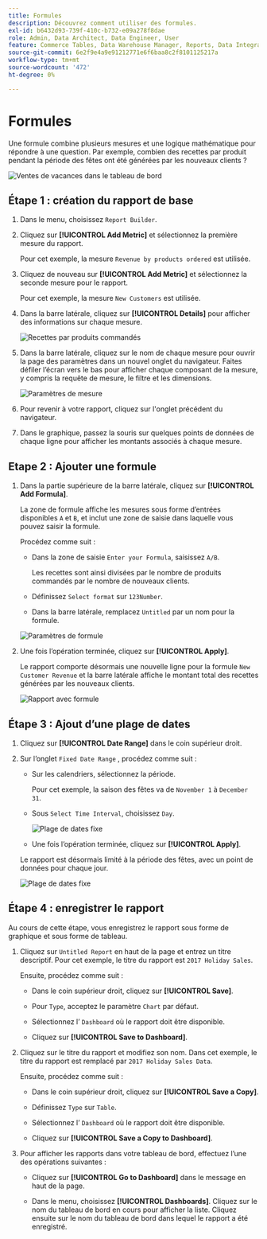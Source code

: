 ```yaml
---
title: Formules
description: Découvrez comment utiliser des formules.
exl-id: b6432d93-739f-410c-b732-e09a278f8dae
role: Admin, Data Architect, Data Engineer, User
feature: Commerce Tables, Data Warehouse Manager, Reports, Data Integration
source-git-commit: 6e2f9e4a9e91212771e6f6baa8c2f8101125217a
workflow-type: tm+mt
source-wordcount: '472'
ht-degree: 0%

---
```


# Formules

Une formule combine plusieurs mesures et une logique mathématique pour répondre à une question. Par exemple, combien des recettes par produit pendant la période des fêtes ont été générées par les nouveaux clients ?

![Ventes de vacances dans le tableau de bord](../../assets/magento-bi-report-builder-revenue-by-products-formula-report-holiday-sales-dashboard.png)

## Étape 1 : création du rapport de base

1. Dans le menu, choisissez `Report Builder`.

1. Cliquez sur **[!UICONTROL Add Metric]** et sélectionnez la première mesure du rapport.

   Pour cet exemple, la mesure `Revenue by products ordered` est utilisée.

1. Cliquez de nouveau sur **[!UICONTROL Add Metric]** et sélectionnez la seconde mesure pour le rapport.

   Pour cet exemple, la mesure `New Customers` est utilisée.

1. Dans la barre latérale, cliquez sur **[!UICONTROL Details]** pour afficher des informations sur chaque mesure.

   ![Recettes par produits commandés](../../assets/magento-bi-report-builder-revenue-by-products.png)

1. Dans la barre latérale, cliquez sur le nom de chaque mesure pour ouvrir la page des paramètres dans un nouvel onglet du navigateur. Faites défiler l’écran vers le bas pour afficher chaque composant de la mesure, y compris la requête de mesure, le filtre et les dimensions.

   ![Paramètres de mesure](../../assets/magento-bi-report-builder-revenue-by-products-metric-detail.png)

1. Pour revenir à votre rapport, cliquez sur l&#39;onglet précédent du navigateur.

1. Dans le graphique, passez la souris sur quelques points de données de chaque ligne pour afficher les montants associés à chaque mesure.

## Etape 2 : Ajouter une formule

1. Dans la partie supérieure de la barre latérale, cliquez sur **[!UICONTROL Add Formula]**.

   La zone de formule affiche les mesures sous forme d’entrées disponibles `A` et `B`, et inclut une zone de saisie dans laquelle vous pouvez saisir la formule.

   Procédez comme suit :

   * Dans la zone de saisie `Enter your Formula`, saisissez `A/B`.

     Les recettes sont ainsi divisées par le nombre de produits commandés par le nombre de nouveaux clients.

   * Définissez `Select format` sur `123Number`.

   * Dans la barre latérale, remplacez `Untitled` par un nom pour la formule.

   ![Paramètres de formule](../../assets/magento-bi-report-builder-revenue-by-products-add-formula-detail.png)

1. Une fois l’opération terminée, cliquez sur **[!UICONTROL Apply]**.

   Le rapport comporte désormais une nouvelle ligne pour la formule `New Customer Revenue` et la barre latérale affiche le montant total des recettes générées par les nouveaux clients.

   ![Rapport avec formule](../../assets/magento-bi-report-builder-revenue-by-products-formula-report.png)

## Étape 3 : Ajout d’une plage de dates

1. Cliquez sur **[!UICONTROL Date Range]** dans le coin supérieur droit.

1. Sur l’onglet `Fixed Date Range` , procédez comme suit :

   * Sur les calendriers, sélectionnez la période.

     Pour cet exemple, la saison des fêtes va de `November 1` à `December 31`.

   * Sous `Select Time Interval`, choisissez `Day`.

     ![Plage de dates fixe](../../assets/magento-bi-report-builder-revenue-by-products-formula-report-fixed-date-range.png)

   * Une fois l’opération terminée, cliquez sur **[!UICONTROL Apply]**.

   Le rapport est désormais limité à la période des fêtes, avec un point de données pour chaque jour.

   ![Plage de dates fixe](../../assets/magento-bi-report-builder-revenue-by-products-formula-report-fixed-date-range-report.png)

## Étape 4 : enregistrer le rapport

Au cours de cette étape, vous enregistrez le rapport sous forme de graphique et sous forme de tableau.

1. Cliquez sur `Untitled Report` en haut de la page et entrez un titre descriptif. Pour cet exemple, le titre du rapport est `2017 Holiday Sales`.

   Ensuite, procédez comme suit :

   * Dans le coin supérieur droit, cliquez sur **[!UICONTROL Save]**.

   * Pour `Type`, acceptez le paramètre `Chart` par défaut.

   * Sélectionnez l’ `Dashboard` où le rapport doit être disponible.

   * Cliquez sur **[!UICONTROL Save to Dashboard]**.

1. Cliquez sur le titre du rapport et modifiez son nom. Dans cet exemple, le titre du rapport est remplacé par `2017 Holiday Sales Data`.

   Ensuite, procédez comme suit :

   * Dans le coin supérieur droit, cliquez sur **[!UICONTROL Save a Copy]**.

   * Définissez `Type` sur `Table`.

   * Sélectionnez l’ `Dashboard` où le rapport doit être disponible.

   * Cliquez sur **[!UICONTROL Save a Copy to Dashboard]**.

1. Pour afficher les rapports dans votre tableau de bord, effectuez l’une des opérations suivantes :

   * Cliquez sur **[!UICONTROL Go to Dashboard]** dans le message en haut de la page.

   * Dans le menu, choisissez **[!UICONTROL Dashboards]**. Cliquez sur le nom du tableau de bord en cours pour afficher la liste. Cliquez ensuite sur le nom du tableau de bord dans lequel le rapport a été enregistré.
